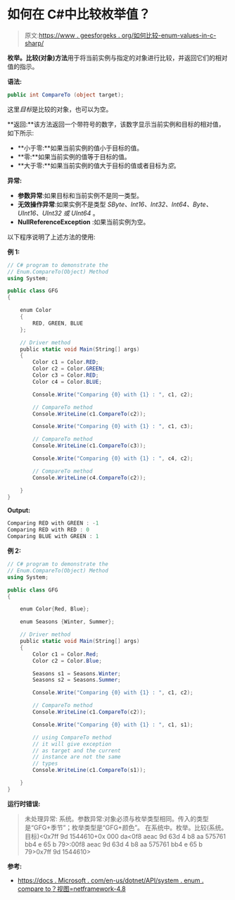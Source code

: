 # 如何在 C#中比较枚举值？

> 原文:[https://www . geesforgeks . org/如何比较-enum-values-in-c-sharp/](https://www.geeksforgeeks.org/how-to-compare-enum-values-in-c-sharp/)

**枚举。比较(对象)方法**用于将当前实例与指定的对象进行比较，并返回它们的相对值的指示。

**语法:**

```cs
public int CompareTo (object target);
```

这里*目标*是比较的对象，也可以为空。

**返回:**该方法返回一个带符号的数字，该数字显示当前实例和目标的相对值，如下所示:

*   **小于零:**如果当前实例的值小于目标的值。
*   **零:**如果当前实例的值等于目标的值。
*   **大于零:**如果当前实例的值大于目标的值或者目标为*空*。

**异常:**

*   **参数异常**:如果目标和当前实例不是同一类型。
*   **无效操作异常**:如果实例不是类型 *SByte、Int16、Int32、Int64、Byte、UInt16、UInt32 或 UInt64* 。
*   **NullReferenceException** :如果当前实例为空。

以下程序说明了上述方法的使用:

**例 1:**

```cs
// C# program to demonstrate the 
// Enum.CompareTo(Object) Method
using System;

public class GFG 
{ 

    enum Color 
    { 
        RED, GREEN, BLUE
    };

    // Driver method 
    public static void Main(String[] args) 
    { 
        Color c1 = Color.RED; 
        Color c2 = Color.GREEN; 
        Color c3 = Color.RED; 
        Color c4 = Color.BLUE; 

        Console.Write("Comparing {0} with {1} : ", c1, c2); 

        // CompareTo method 
        Console.WriteLine(c1.CompareTo(c2)); 

        Console.Write("Comparing {0} with {1} : ", c1, c3); 

        // CompareTo method 
        Console.WriteLine(c1.CompareTo(c3)); 

        Console.Write("Comparing {0} with {1} : ", c4, c2); 

        // CompareTo method 
        Console.WriteLine(c4.CompareTo(c2)); 

    } 
} 
```

**Output:**

```cs
Comparing RED with GREEN : -1
Comparing RED with RED : 0
Comparing BLUE with GREEN : 1

```

**例 2:**

```cs
// C# program to demonstrate the 
// Enum.CompareTo(Object) Method
using System;

public class GFG 
{ 

    enum Color{Red, Blue};

    enum Seasons {Winter, Summer};

    // Driver method 
    public static void Main(String[] args) 
    { 
        Color c1 = Color.Red; 
        Color c2 = Color.Blue; 

        Seasons s1 = Seasons.Winter;
        Seasons s2 = Seasons.Summer;

        Console.Write("Comparing {0} with {1} : ", c1, c2); 

        // CompareTo method 
        Console.WriteLine(c1.CompareTo(c2)); 

        Console.Write("Comparing {0} with {1} : ", c1, s1); 

        // using CompareTo method
        // it will give exception
        // as target and the current
        // instance are not the same
        // types
        Console.WriteLine(c1.CompareTo(s1)); 

    } 
} 
```

**运行时错误:**

> 未处理异常:
> 系统。参数异常:对象必须与枚举类型相同。传入的类型是“GFG+季节”；枚举类型是“GFG+颜色”。
> 在系统中。枚举。比较(系统。目标)<0x7ff 9d 1544610+0x 000 da<0f8 aeac 9d 63d 4 b8 aa 575761 bb4 e 65 b 79>:00f8 aeac 9d 63d 4 b8 aa 575761 bb4 e 65 b 79>0x7ff 9d 1544610>

**参考:**

*   [https://docs . Microsoft . com/en-us/dotnet/API/system . enum . compare to？视图=netframework-4.8](https://docs.microsoft.com/en-us/dotnet/api/system.enum.compareto?view=netframework-4.8)